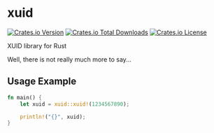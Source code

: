 # xuid

[![Crates.io Version](https://img.shields.io/crates/v/xuid)](https://crates.io/crates/xuid)
[![Crates.io Total Downloads](https://img.shields.io/crates/d/xuid)](https://crates.io/crates/xuid)
[![Crates.io License](https://img.shields.io/crates/l/xuid)](https://github.com/theaddonn/xuid/blob/main/LICENSE)

XUID library for Rust

Well, there is not really much more to say...

## Usage Example

```rust
fn main() {
    let xuid = xuid::xuid!(1234567890);

    println!("{}", xuid);
}
```
